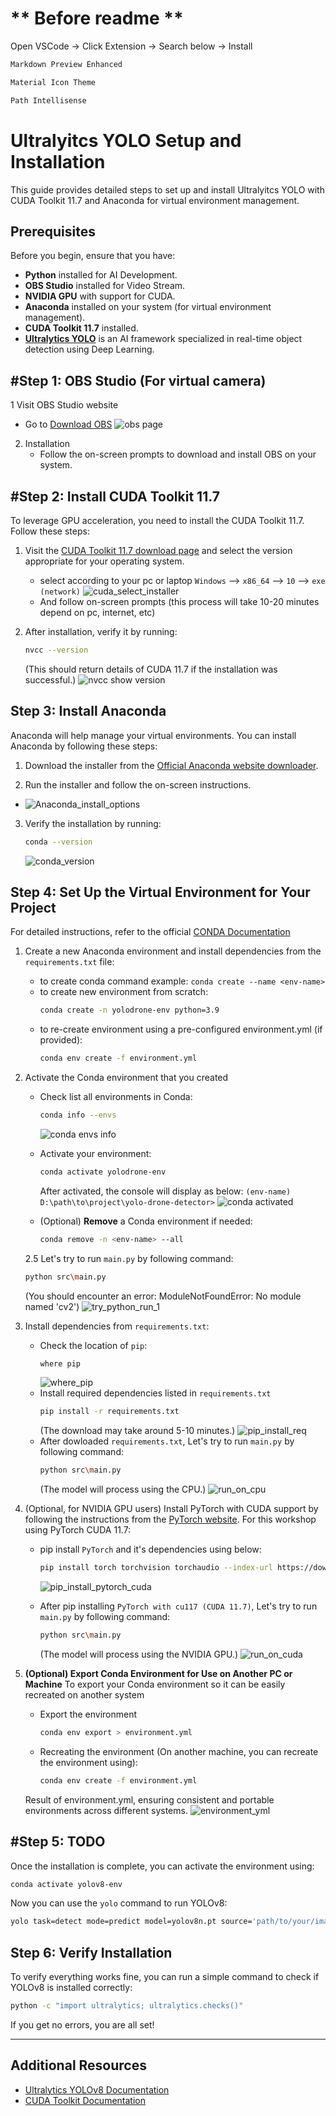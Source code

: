 # ** Before readme **

Open VSCode -> Click Extension -> Search below -> Install

```bash
Markdown Preview Enhanced
```

```bash
Material Icon Theme
```

```bash
Path Intellisense
```

# Ultralyitcs YOLO Setup and Installation

This guide provides detailed steps to set up and install Ultralyitcs YOLO with CUDA Toolkit 11.7 and Anaconda for virtual environment management.




## Prerequisites

Before you begin, ensure that you have:

- **Python** installed for AI Development.
- **OBS Studio** installed for Video Stream.
- **NVIDIA GPU** with support for CUDA.
- **Anaconda** installed on your system (for virtual environment management).
- **CUDA Toolkit 11.7** installed.
- **[Ultralytics YOLO](https://docs.ultralytics.com/)** is an AI framework specialized in real-time object detection using Deep Learning.



## #Step 1: OBS Studio (For virtual camera)
1 Visit OBS Studio website
   - Go to [Download OBS](https://obsproject.com/)
      ![obs page](./resource/docs/obs_page.png)
2. Installation
   - Follow the on-screen prompts to download and install OBS on your system.



## #Step 2: Install CUDA Toolkit 11.7

To leverage GPU acceleration, you need to install the CUDA Toolkit 11.7. Follow these steps:

1. Visit the [CUDA Toolkit 11.7 download page](https://developer.nvidia.com/cuda-11-7-0-download-archive) and select the version appropriate for your operating system.

   - select according to your pc or laptop 
      `Windows` --> `x86_64` --> `10` --> `exe (network)`
     ![cuda_select_installer](./resource/docs/cuda_select_installer.png)
   - And follow on-screen prompts
   (this process will take 10-20 minutes depend on pc, internet, etc)
2. After installation, verify it by running:
   ```bash
   nvcc --version
   ```
   (This should return details of CUDA 11.7 if the installation was successful.)
   ![nvcc show version](./resource/docs/nvcc_version.png)



## Step 3: Install Anaconda

Anaconda will help manage your virtual environments. You can install Anaconda by following these steps:

1. Download the installer from the [Official Anaconda website downloader](https://www.anaconda.com/download/success).

2. Run the installer and follow the on-screen instructions.
- ![Anaconda_install_options](./resource/docs/conda_install_options.png)

3. Verify the installation by running:

   ```bash
   conda --version
   ```
   ![conda_version](./resource/docs/conda_version.png)




## Step 4: Set Up the Virtual Environment for Your Project
For detailed instructions, refer to the official [CONDA Documentation](https://conda.io/projects/conda/en/latest/user-guide/index.html)
1. Create a new Anaconda environment and install dependencies from the `requirements.txt` file:
   - to create conda command example: `conda create --name <env-name>`
   - to create new environment from scratch:
      ```bash
      conda create -n yolodrone-env python=3.9
      ```
   - to re-create environment using a pre-configured environment.yml (if provided):
      ```bash
      conda env create -f environment.yml
      ```

2. Activate the Conda environment that you created
   - Check list all environments in Conda:
      ```bash
      conda info --envs
      ```
      ![conda envs info](./resource/docs/conda_info_envs.png)

   - Activate your environment:
      ```bash
      conda activate yolodrone-env
      ```
      After activated, the console will display as below: 
      `(env-name) D:\path\to\project\yolo-drone-detector>`
      ![conda activated](./resource/docs/conda_activate.png)
   
   - (Optional) **Remove** a Conda environment if needed:
      ```bash
      conda remove -n <env-name> --all
      ```
   2.5 Let's try to run `main.py` by following command:
      ```bash
      python src\main.py
      ```   
      (You should encounter an error: ModuleNotFoundError: No module named 'cv2')
      ![try_python_run_1](./resource/docs/try_python_run_1.png)


3. Install dependencies from `requirements.txt`:
   - Check the location of `pip`:
      ```bash
      where pip
      ```
      ![where_pip](./resource/docs/where_pip.png)
   - Install required dependencies listed in `requirements.txt`
      ```bash
      pip install -r requirements.txt
      ```
      (The download may take around 5-10 minutes.)
      ![pip_install_req](./resource/docs/pip_install_req.png)
   - After dowloaded `requirements.txt`, Let's try to run `main.py` by following command:
      ```bash
      python src\main.py
      ```  
      (The model will process using the CPU.)
      ![run_on_cpu](./resource/docs/run_on_cpu.png)




4. (Optional, for NVIDIA GPU users) Install PyTorch with CUDA support by following the instructions from the [PyTorch website](https://pytorch.org/get-started/locally/). 
For this workshop using PyTorch CUDA 11.7:
   - pip install `PyTorch` and it's dependencies using below:
      ```bash
      pip install torch torchvision torchaudio --index-url https://download.pytorch.org/whl/cu117
      ```
      ![pip_install_pytorch_cuda](/resource/docs/pip_install_pytorch_cuda.png)

   - After pip installing `PyTorch with cu117 (CUDA 11.7)`, Let's try to run `main.py` by following command:
      ```bash
      python src\main.py
      ``` 
      (The model will process using the NVIDIA GPU.)
      ![run_on_cuda](./resource/docs/run_on_cuda.png)

5. **(Optional) Export Conda Environment for Use on Another PC or Machine**
   To export your Conda environment so it can be easily recreated on another system
   - Export the environment
      ```bash
      conda env export > environment.yml
      ```

   - Recreating the environment
   (On another machine, you can recreate the environment using):
      ```bash
      conda env create -f environment.yml
      ```

   Result of environment.yml, ensuring consistent and portable environments across different systems.
   ![environment_yml](./resource/docs/environment_yml.png)



## #Step 5: TODO

Once the installation is complete, you can activate the environment using:

```bash
conda activate yolov8-env
```

Now you can use the `yolo` command to run YOLOv8:

```bash
yolo task=detect mode=predict model=yolov8n.pt source='path/to/your/image_or_video'
```

## Step 6: Verify Installation

To verify everything works fine, you can run a simple command to check if YOLOv8 is installed correctly:

```bash
python -c "import ultralytics; ultralytics.checks()"
```

If you get no errors, you are all set!

---



## Additional Resources
- [Ultralytics YOLOv8 Documentation](https://docs.ultralytics.com/)
- [CUDA Toolkit Documentation](https://docs.nvidia.com/cuda/)
